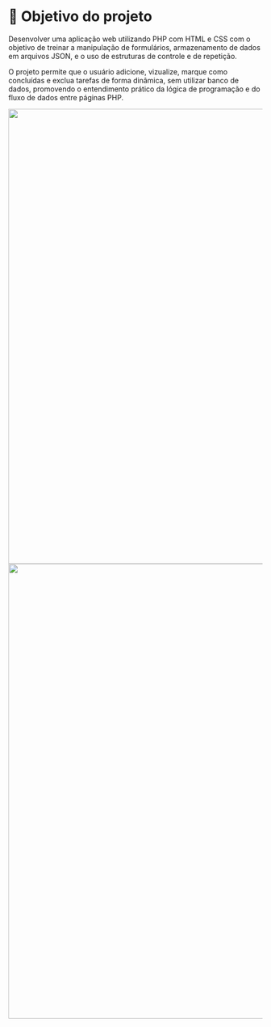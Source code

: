 # 🎯 Objetivo do projeto

Desenvolver uma aplicação web utilizando PHP com HTML e CSS com o objetivo de treinar a manipulação de formulários, armazenamento de dados em arquivos JSON, e o uso de estruturas de controle e de repetição.

O projeto permite que o usuário adicione, vizualize, marque como concluídas e exclua tarefas de forma dinâmica, sem utilizar banco de dados, promovendo o entendimento prático da lógica de programação e do fluxo de dados entre páginas PHP.

<div align="center">
<img src="https://github.com/user-attachments/assets/656302a8-6efb-474a-9b63-ae8454b01175" width="900px" />
</div>
<div align="center">
<img src="https://github.com/user-attachments/assets/40945bbc-4728-4c47-b104-1e3a21e538f1" width="900px" />
</div>
